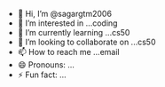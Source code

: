 - 👋 Hi, I’m @sagargtm2006
- 👀 I’m interested in ...coding
- 🌱 I’m currently learning ...cs50
- 💞️ I’m looking to collaborate on ...cs50
- 📫 How to reach me ...email
- 😄 Pronouns: ...
- ⚡ Fun fact: ...

<!---
sagargtm2006/sagargtm2006 is a ✨ special ✨ repository because its `README.md` (this file) appears on your GitHub profile.
You can click the Preview link to take a look at your changes.
--->
